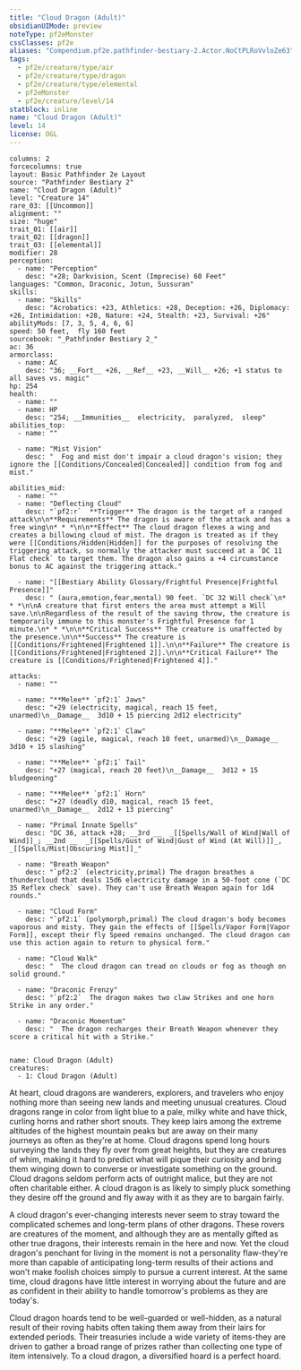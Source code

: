```yaml
---
title: "Cloud Dragon (Adult)"
obsidianUIMode: preview
noteType: pf2eMonster
cssClasses: pf2e
aliases: "Compendium.pf2e.pathfinder-bestiary-2.Actor.NoCtPLRoVvloZe63" 
tags:
  - pf2e/creature/type/air
  - pf2e/creature/type/dragon
  - pf2e/creature/type/elemental
  - pf2eMonster
  - pf2e/creature/level/14
statblock: inline
name: "Cloud Dragon (Adult)"
level: 14
license: OGL
---
```


```statblock
columns: 2
forcecolumns: true
layout: Basic Pathfinder 2e Layout
source: "Pathfinder Bestiary 2"
name: "Cloud Dragon (Adult)"
level: "Creature 14"
rare_03: [[Uncommon]]
alignment: ""
size: "huge"
trait_01: [[air]]
trait_02: [[dragon]]
trait_03: [[elemental]]
modifier: 28
perception:
  - name: "Perception"
    desc: "+28; Darkvision, Scent (Imprecise) 60 Feet"
languages: "Common, Draconic, Jotun, Sussuran"
skills:
  - name: "Skills"
    desc: "Acrobatics: +23, Athletics: +28, Deception: +26, Diplomacy: +26, Intimidation: +28, Nature: +24, Stealth: +23, Survival: +26"
abilityMods: [7, 3, 5, 4, 6, 6]
speed: 50 feet,  fly 160 feet
sourcebook: "_Pathfinder Bestiary 2_"
ac: 36
armorclass:
  - name: AC
    desc: "36; __Fort__ +26, __Ref__ +23, __Will__ +26; +1 status to all saves vs. magic"
hp: 254
health:
  - name: ""
  - name: HP
    desc: "254; __Immunities__  electricity,  paralyzed,  sleep"
abilities_top:
  - name: ""

  - name: "Mist Vision"
    desc: "  Fog and mist don't impair a cloud dragon's vision; they ignore the [[Conditions/Concealed|Concealed]] condition from fog and mist."

abilities_mid:
  - name: ""
  - name: "Deflecting Cloud"
    desc: "`pf2:r`  **Trigger** The dragon is the target of a ranged attack\n\n**Requirements** The dragon is aware of the attack and has a free wing\n* * *\n\n**Effect** The cloud dragon flexes a wing and creates a billowing cloud of mist. The dragon is treated as if they were [[Conditions/Hidden|Hidden]] for the purposes of resolving the triggering attack, so normally the attacker must succeed at a `DC 11 Flat check` to target them. The dragon also gains a +4 circumstance bonus to AC against the triggering attack."

  - name: "[[Bestiary Ability Glossary/Frightful Presence|Frightful Presence]]"
    desc: " (aura,emotion,fear,mental) 90 feet. `DC 32 Will check`\n* * *\n\nA creature that first enters the area must attempt a Will save.\n\nRegardless of the result of the saving throw, the creature is temporarily immune to this monster's Frightful Presence for 1 minute.\n* * *\n\n**Critical Success** The creature is unaffected by the presence.\n\n**Success** The creature is [[Conditions/Frightened|Frightened 1]].\n\n**Failure** The creature is [[Conditions/Frightened|Frightened 2]].\n\n**Critical Failure** The creature is [[Conditions/Frightened|Frightened 4]]."

attacks:
  - name: ""

  - name: "**Melee** `pf2:1` Jaws"
    desc: "+29 (electricity, magical, reach 15 feet, unarmed)\n__Damage__  3d10 + 15 piercing 2d12 electricity"

  - name: "**Melee** `pf2:1` Claw"
    desc: "+29 (agile, magical, reach 10 feet, unarmed)\n__Damage__  3d10 + 15 slashing"

  - name: "**Melee** `pf2:1` Tail"
    desc: "+27 (magical, reach 20 feet)\n__Damage__  3d12 + 15 bludgeoning"

  - name: "**Melee** `pf2:1` Horn"
    desc: "+27 (deadly d10, magical, reach 15 feet, unarmed)\n__Damage__  2d12 + 13 piercing"

  - name: "Primal Innate Spells"
    desc: "DC 36, attack +28; __3rd __  _[[Spells/Wall of Wind|Wall of Wind]]_; __2nd __  _[[Spells/Gust of Wind|Gust of Wind (At Will)]]_, _[[Spells/Mist|Obscuring Mist]]_"

  - name: "Breath Weapon"
    desc: "`pf2:2` (electricity,primal) The dragon breathes a thundercloud that deals 15d6 electricity damage in a 50-foot cone (`DC 35 Reflex check` save). They can't use Breath Weapon again for 1d4 rounds."

  - name: "Cloud Form"
    desc: "`pf2:1` (polymorph,primal) The cloud dragon's body becomes vaporous and misty. They gain the effects of [[Spells/Vapor Form|Vapor Form]], except their fly Speed remains unchanged. The cloud dragon can use this action again to return to physical form."

  - name: "Cloud Walk"
    desc: "  The cloud dragon can tread on clouds or fog as though on solid ground."

  - name: "Draconic Frenzy"
    desc: "`pf2:2`  The dragon makes two claw Strikes and one horn Strike in any order."

  - name: "Draconic Momentum"
    desc: "  The dragon recharges their Breath Weapon whenever they score a critical hit with a Strike."
 
```

```encounter-table
name: Cloud Dragon (Adult)
creatures:
  - 1: Cloud Dragon (Adult)
```



At heart, cloud dragons are wanderers, explorers, and travelers who enjoy nothing more than seeing new lands and meeting unusual creatures. Cloud dragons range in color from light blue to a pale, milky white and have thick, curling horns and rather short snouts. They keep lairs among the extreme altitudes of the highest mountain peaks but are away on their many journeys as often as they're at home. Cloud dragons spend long hours surveying the lands they fly over from great heights, but they are creatures of whim, making it hard to predict what will pique their curiosity and bring them winging down to converse or investigate something on the ground. Cloud dragons seldom perform acts of outright malice, but they are not often charitable either. A cloud dragon is as likely to simply pluck something they desire off the ground and fly away with it as they are to bargain fairly.

A cloud dragon's ever-changing interests never seem to stray toward the complicated schemes and long-term plans of other dragons. These rovers are creatures of the moment, and although they are as mentally gifted as other true dragons, their interests remain in the here and now. Yet the cloud dragon's penchant for living in the moment is not a personality flaw-they're more than capable of anticipating long-term results of their actions and won't make foolish choices simply to pursue a current interest. At the same time, cloud dragons have little interest in worrying about the future and are as confident in their ability to handle tomorrow's problems as they are today's.

Cloud dragon hoards tend to be well-guarded or well-hidden, as a natural result of their roving habits often taking them away from their lairs for extended periods. Their treasuries include a wide variety of items-they are driven to gather a broad range of prizes rather than collecting one type of item intensively. To a cloud dragon, a diversified hoard is a perfect hoard.
